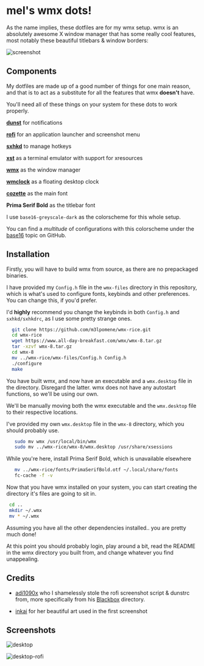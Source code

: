 
# mel's wmx dots!

As the name implies, these dotfiles are for my wmx setup.
wmx is an absolutely awesome X window manager that has some really cool features, most notably these beautiful titlebars & window borders:

![screenshot](https://cdn.discordapp.com/attachments/822517913914834984/1232700421810684018/Screenshot_2024-04-25-02-30-47_1920x1200.png?ex=662a693b&is=662917bb&hm=de9b78434dcf087b823606365b34046d8a0c8178886926d82bd5964bf6472f43&)



## Components

My dotfiles are made up of a good number of things for one main reason, and that is to act as a substitute for all the features that wmx **doesn't** have.

You'll need all of these things on your system for these dots to work properly.

**[dunst](https://github.com/dunst-project/dunst)** for notifications

**[rofi](https://github.com/davatorium/rofi)** for an application launcher and screenshot menu

**[sxhkd](https://github.com/baskerville/sxhkd)** to manage hotkeys

**[xst](https://github.com/gnotclub/xst)** as a terminal emulator with support for xresources

**[wmx](https://www.all-day-breakfast.com/wmx/)** as the window manager

**[wmclock](https://www.dockapps.net/wmclock)** as a floating desktop clock

**[cozette](https://github.com/slavfox/Cozette)** as the main font
    
**Prima Serif Bold** as the titlebar font 

I use `base16-greyscale-dark` as the colorscheme for this whole setup. 

You can find a *multitude* of configurations with this colorscheme under the [base16](https://github.com/topics/base16) topic on GitHub.
## Installation

Firstly, you will have to build wmx from source, as there are no prepackaged binaries.

I have provided my `Config.h` file in the `wmx-files` directory in this repository, which is what's used to configure fonts, keybinds and other preferences. You can change this, if you'd prefer. 

I'd **highly** recommend you change the keybinds in both `Config.h` and `sxhkd/sxhkdrc`, as I use some pretty strange ones.

```bash
  git clone https://github.com/m3lpomene/wmx-rice.git
  cd wmx-rice
  wget https://www.all-day-breakfast.com/wmx/wmx-8.tar.gz
  tar -xzvf wmx-8.tar.gz
  cd wmx-8
  mv ../wmx-rice/wmx-files/Config.h Config.h
  ./configure
  make
```

You have built wmx, and now have an executable and a `wmx.desktop` file in the directory. Disregard the latter. wmx does not have any autostart functions, so we'll be using our own. 

We'll be manually moving both the wmx executable and the `wmx.desktop` file to their respective locations.

I've provided my own `wmx.desktop` file in the `wmx-8` directory, which you should probably use.

```bash
   sudo mv wmx /usr/local/bin/wmx
   sudo mv ../wmx-rice/wmx-8/wmx.desktop /usr/share/xsessions 
```

While you're here, install Prima Serif Bold, which is unavailable elsewhere
```bash
   mv ../wmx-rice/fonts/PrimaSerifBold.otf ~/.local/share/fonts
   fc-cache -f -v
```

Now that you have wmx installed on your system, you can start creating the directory it's files are going to sit in.

```bash
 cd ..
 mkdir ~/.wmx
 mv * ~/.wmx
```


Assuming you have all the other dependencies installed.. you are pretty much done! 

At this point you should probably login, play around a bit, read the README in the wmx directory you built from, and change whatever you find unappealing. 
## Credits

 - [adi1090x](https://github.com/adi1090x) who I shamelessly stole the rofi screenshot script & dunstrc from, more specifically from his [Blackbox](https://github.com/archcraft-os/archcraft-blackbox) directory.
 
- [inkai](https://instagram.com/_inkai) for her beautiful art used in the first screenshot

## Screenshots

![desktop](https://cdn.discordapp.com/attachments/822517913914834984/1234605773330583716/xXzt7fd.png?ex=663157ba&is=6630063a&hm=8a9e6ebdd7617dcd83eff1321cb4bfa6eec486c2c1c6e100d2436fce583a3956&)



![desktop-rofi](https://cdn.discordapp.com/attachments/1229692076015357962/1229692605705748561/lbELaRy.png?ex=662a03fb&is=6628b27b&hm=832a1fb9edead511c32b5dc208c1ac141732c83706268d55c9ab87b436951708&)
